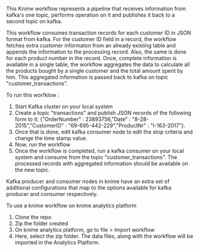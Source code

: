 This Knime workflow represents a pipeline that receives information from kafka's one topic, performs operation on it and publishes it back to a second topic on kafka.

This workflow consumes transaction records for each customer ID in JSON format from kafka. For the customer ID field in a record, the workflow fetches extra customer informaton from an already existing table and appends the information to the processing record. Also, the same is done for each product number in the record. Once, complete information is available in a single table, the workflow aggregates the data to calculate all the products bought by a single customer and the total amount spent by him. This aggregated information is passed back to kafka on topic "customer_transactions".

To run this worfklow :
1. Start Kafka cluster on your local system
2. Create a topic "transactions" and publish JSON records of the following form to it:
{"OrderNumber" : 23893756,"Date" : "8-28-2015","CustomerID" : "69-695-442-229","ProductNr" : "I-163-2017"}.
3. Once that is done, edit kafka consumer node to edit the stop criteria and change the time stamp value.
4. Now, run the workflow
5. Once the workflow is completed, run a kafka consumer on your local system and consume from the topic "customer_transactions". The processed records with aggregated information should be available on the new topic.

Kafka producer and consumer nodes in knime have an extra set of additional configurations that map to the options available for kafka producer and consumer respectively.

To use a knime workflow on knime analytics platform
1. Clone the repo
2. Zip the folder created
3. On knime analytics platform, go to file > Import workflow
4. Here, select the zip folder. The data files, along with the workflow will be imported in the Analytics Platform. 
